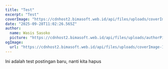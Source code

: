 ```yaml
---
title: "Test"
excerpt: "Test"
coverImage: "https://cdnhost2.bimasoft.web.id/api/files/uploads/coverImage-1759057338750.jpg"
date: "2025-09-28T11:02:26.565Z"
author:
  name: Wasis Sasoko
  picture: "https://cdnhost2.bimasoft.web.id/api/files/uploads/authorPicture-1758867815559.jpg"
ogImage:
  url: "https://cdnhost2.bimasoft.web.id/api/files/uploads/coverImage-1759057338750.jpg"
---
```


<p>Ini adalah test postingan baru, nanti kita hapus</p>